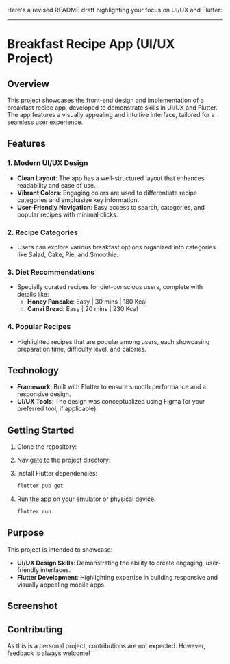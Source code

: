 Here's a revised README draft highlighting your focus on UI/UX and Flutter:

---

# Breakfast Recipe App (UI/UX Project)

## Overview
This project showcases the front-end design and implementation of a breakfast recipe app, developed to demonstrate skills in UI/UX and Flutter. The app features a visually appealing and intuitive interface, tailored for a seamless user experience.

## Features

### 1. **Modern UI/UX Design**
   - **Clean Layout**: The app has a well-structured layout that enhances readability and ease of use.
   - **Vibrant Colors**: Engaging colors are used to differentiate recipe categories and emphasize key information.
   - **User-Friendly Navigation**: Easy access to search, categories, and popular recipes with minimal clicks.

### 2. **Recipe Categories**
   - Users can explore various breakfast options organized into categories like Salad, Cake, Pie, and Smoothie.

### 3. **Diet Recommendations**
   - Specially curated recipes for diet-conscious users, complete with details like:
     - **Honey Pancake**: Easy | 30 mins | 180 Kcal
     - **Canai Bread**: Easy | 20 mins | 230 Kcal

### 4. **Popular Recipes**
   - Highlighted recipes that are popular among users, each showcasing preparation time, difficulty level, and calories.

## Technology
- **Framework**: Built with Flutter to ensure smooth performance and a responsive design.
- **UI/UX Tools**: The design was conceptualized using Figma (or your preferred tool, if applicable).

## Getting Started
1. Clone the repository:
 
2. Navigate to the project directory:
 
3. Install Flutter dependencies:
   ```bash
   flutter pub get
   ```
4. Run the app on your emulator or physical device:
   ```bash
   flutter run
   ```

## Purpose
This project is intended to showcase:
- **UI/UX Design Skills**: Demonstrating the ability to create engaging, user-friendly interfaces.
- **Flutter Development**: Highlighting expertise in building responsive and visually appealing mobile apps.

## Screenshot


## Contributing
As this is a personal project, contributions are not expected. However, feedback is always welcome!
